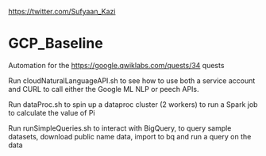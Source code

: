 https://twitter.com/Sufyaan_Kazi

# GCP_Baseline
Automation for the https://google.qwiklabs.com/quests/34 quests

Run cloudNaturalLanguageAPI.sh to see how to use both a service account and CURL to call either the Google ML NLP or peech APIs.

Run dataProc.sh to spin up a dataproc cluster (2 workers) to run a Spark job to calculate the value of Pi

Run runSimpleQueries.sh to interact with BigQuery, to query sample datasets, download public name data, import to bq and run a query on the data
